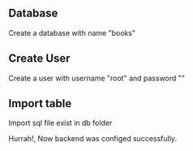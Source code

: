 

## Database

Create a database with name "books"

## Create User

Create a user with username "root" and password ""

## Import table

Import sql file exist in db folder

Hurrah!, Now backend was configed successfully.
